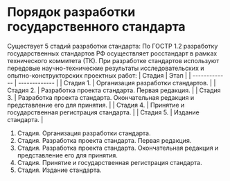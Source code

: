 # Порядок разработки государственного стандарта
Существует 5 стадий разработки стандарта:
По ГОСТР 1.2 разработку государственных стандартов РФ осуществляет росстандарт в рамках технического коммитета (ТК). При разработке стандартов используют передовые научно-технические результаты исследовательских и опытно-конструкторских проектных работ:
| Стадия  | Этап |
| ------------- | ------------- |
| Стадия 1.  | Организация разработки стандартов.  |
| Стадия 2.  | Разработка проекта стандарта. Первая редакция.  |
| Стадия 3.  | Разработка проекта стандарта. Окончательная редакция и представление его для принятия.  |
| Стадия 4.  | Принятие и государственная регистрация стандарта.  |
| Стадия 5.  | Издание стандарта.  |

1. Стадия. Организация разработки стандарта.
2. Стадия. Разработка проекта стандарта. Первая редакция.
3. Стадия. Разработка проекта стандарта. Окончательная редакция и представление его для принятия.
4. Стадия. Принятие и государственная регистрация стандарта.
5. Стадия. Издание стандарта.
